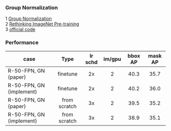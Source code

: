 ### Group Normalization

1 [Group Normalization](https://arxiv.org/abs/1803.08494)  
2 [Rethinking ImageNet Pre-training](https://arxiv.org/abs/1811.08883)  
3 [official code](https://github.com/facebookresearch/Detectron/blob/master/projects/GN/README.md)

### Performance

| case                     |     Type     | lr schd | im/gpu | bbox AP | mask AP |
|--------------------------|:------------:|:-------:|:------:|:-------:|:-------:|
| R-50-FPN, GN (paper)     |   finetune   |   2x    |   2    |  40.3   |  35.7   |
| R-50-FPN, GN (implement) |   finetune   |   2x    |   2    |  40.2   |  36.0   |
| R-50-FPN, GN (paper)     | from scratch |   3x    |   2    |  39.5   |  35.2   |
| R-50-FPN, GN (implement) | from scratch |   3x    |   2    |  38.9   |  35.1   |
